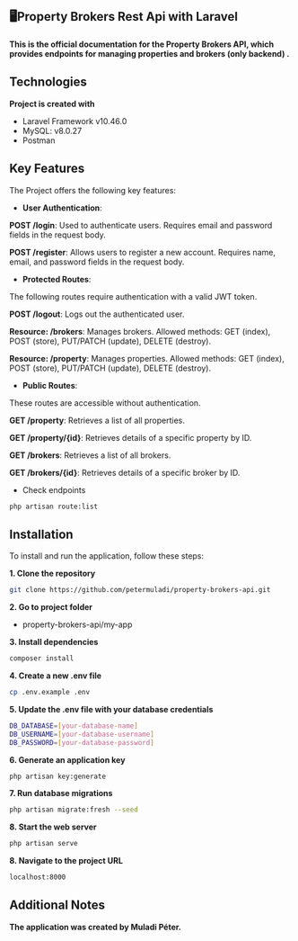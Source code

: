 ## 🖥Property Brokers Rest Api with Laravel

#### This is the official documentation for the Property Brokers API, which provides endpoints for managing properties and brokers (only backend) .

## Technologies

**Project is created with**

- Laravel Framework v10.46.0
- MySQL: v8.0.27
- Postman

## Key Features

The Project offers the following key features:

- **User Authentication**:

**POST /login**: Used to authenticate users. Requires email and password fields in the request body.

**POST /register**: Allows users to register a new account. Requires name, email, and password fields in the request body.

- **Protected Routes**:

The following routes require authentication with a valid JWT token.

**POST /logout**: Logs out the authenticated user.

**Resource: /brokers**: Manages brokers. Allowed methods: GET (index), POST (store), PUT/PATCH (update), DELETE (destroy).

**Resource: /property**: Manages properties. Allowed methods: GET (index), POST (store), PUT/PATCH (update), DELETE (destroy).

- **Public Routes**:

These routes are accessible without authentication.

**GET /property**: Retrieves a list of all properties.

**GET /property/{id}**: Retrieves details of a specific property by ID.

**GET /brokers**: Retrieves a list of all brokers.

**GET /brokers/{id}**: Retrieves details of a specific broker by ID.

- Check endpoints

```bash
php artisan route:list
```

## Installation

To install and run the application, follow these steps:

**1. Clone the repository**

```bash
git clone https://github.com/petermuladi/property-brokers-api.git
```

**2. Go to project folder**

- property-brokers-api/my-app

**3. Install dependencies**

```bash
composer install
```

**4. Create a new .env file**

```bash
cp .env.example .env
```

**5. Update the .env file with your database credentials**

```bash
DB_DATABASE=[your-database-name]
DB_USERNAME=[your-database-username]
DB_PASSWORD=[your-database-password]
```

**6. Generate an application key**

```bash
php artisan key:generate
```

**7. Run database migrations**

```bash
php artisan migrate:fresh --seed
```

**8. Start the web server**

```bash
php artisan serve
```

**8. Navigate to the project URL**

```bash
localhost:8000
```

## Additional Notes

**The application was created by Muladi Péter.**
